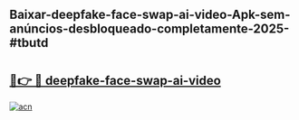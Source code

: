 ## Baixar-deepfake-face-swap-ai-video-Apk-sem-anúncios-desbloqueado-completamente-2025-#tbutd

# <h2><a href="https://ainizakaria.my?title=deepfake-face-swap-ai-video&ref=20M">🔗👉 🔴 deepfake-face-swap-ai-video</a></h2>

[![acn](https://github.com/user-attachments/assets/0f9c940e-d8b0-45ae-aac7-cd30a18b3e1c)](https://ainizakaria.my?title=deepfake-face-swap-ai-video&ref=20M)

